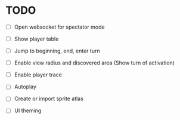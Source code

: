 TODO
====

- [ ] Open websocket for spectator mode
- [ ] Show player table
- [ ] Jump to beginning, end, enter turn
- [ ] Enable view radius and discovered area (Show turn of activation)
- [ ] Enable player trace
- [ ] Autoplay
- [ ] Create or import sprite atlas
- [ ] UI theming


